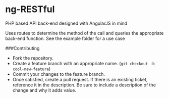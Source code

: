 ng-RESTful
==========

PHP based API back-end designed with AngularJS in mind

Uses routes to determine the method of the call and queries the appropriate back-end function. See the example folder for a use case

###Contributing

* Fork the repository.
* Create a feature branch with an appropriate name. (`git checkout -b cool-new-feature`)
* Commit your changes to the feature branch.
* Once satisfied, create a pull request. If there is an existing ticket, reference it in the description. Be sure to include a description of the change and why it adds value.
